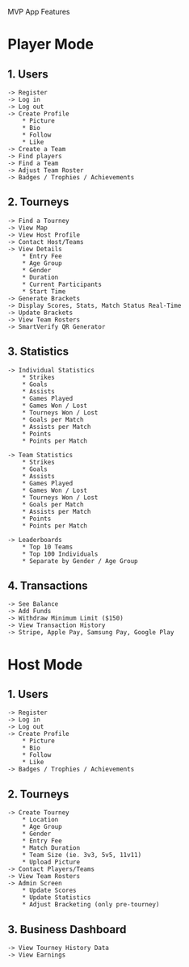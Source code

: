 MVP App Features

# Player Mode

## 1. Users

    -> Register  
    -> Log in  
    -> Log out  
    -> Create Profile
        * Picture
        * Bio
        * Follow
        * Like
    -> Create a Team  
    -> Find players  
    -> Find a Team
    -> Adjust Team Roster
    -> Badges / Trophies / Achievements


## 2. Tourneys
    -> Find a Tourney
    -> View Map
    -> View Host Profile
    -> Contact Host/Teams
    -> View Details
        * Entry Fee
        * Age Group
        * Gender
        * Duration  
        * Current Participants
        * Start Time
    -> Generate Brackets
    -> Display Scores, Stats, Match Status Real-Time
    -> Update Brackets
    -> View Team Rosters
    -> SmartVerify QR Generator

## 3. Statistics

    -> Individual Statistics  
        * Strikes
        * Goals
        * Assists
        * Games Played
        * Games Won / Lost
        * Tourneys Won / Lost
        * Goals per Match
        * Assists per Match
        * Points
        * Points per Match

    -> Team Statistics
        * Strikes
        * Goals
        * Assists
        * Games Played
        * Games Won / Lost
        * Tourneys Won / Lost
        * Goals per Match
        * Assists per Match
        * Points
        * Points per Match

    -> Leaderboards
        * Top 10 Teams
        * Top 100 Individuals
        * Separate by Gender / Age Group

## 4. Transactions
    -> See Balance
    -> Add Funds
    -> Withdraw Minimum Limit ($150)
    -> View Transaction History
    -> Stripe, Apple Pay, Samsung Pay, Google Play

# Host Mode

## 1. Users

    -> Register  
    -> Log in  
    -> Log out  
    -> Create Profile
        * Picture
        * Bio
        * Follow
        * Like 
    -> Badges / Trophies / Achievements

## 2. Tourneys

    -> Create Tourney
        * Location
        * Age Group
        * Gender
        * Entry Fee
        * Match Duration
        * Team Size (ie. 3v3, 5v5, 11v11)
        * Upload Picture
    -> Contact Players/Teams
    -> View Team Rosters
    -> Admin Screen
        * Update Scores
        * Update Statistics
        * Adjust Bracketing (only pre-tourney)

## 3. Business Dashboard
    -> View Tourney History Data
    -> View Earnings